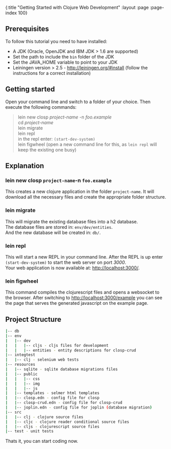 {:title "Getting Started with Clojure Web Development"
 :layout :page
 :page-index 100}

## Prerequisites

To follow this tutorial you need to have installed:

- A JDK (Oracle, OpenJDK and IBM JDK > 1.6 are supported)
- Set the path to include the `bin` folder of the JDK
- Set the JAVA_HOME variable to point to your JDK
- Leiningen version > 2.5 - <http://leiningen.org/#install> (follow the instructions for a correct installation)
 

## Getting started

Open your command line and switch to a folder of your choice. Then execute the following commands:

> lein new closp _project-name_ -n _foo.example_  
> cd _project-name_   
> lein migrate  
> lein repl  
> in the repl enter: `(start-dev-system)`  
> lein figwheel (open a new command line for this, as `lein repl` will keep the existing one busy)

## Explanation

### lein new closp `project-name`-n `foo.example`

This creates a new clojure application in the folder `project-name`. It will download all the necessary files and create the appropriate folder structure.  

### lein migrate 

This will migrate the existing database files into a h2 database.  
The database files are stored in: `env/dev/entities`.  
And the new database will be created in: `db/`.

### lein repl

This will start a new REPL in your command line. After the REPL is up enter `(start-dev-system)` to start 
the web server on port _3000_.  
Your web application is now available at: <http://localhost:3000/>.


### lein figwheel

This command compiles the clojurescript files and opens a websocket to the browser. After switching
to <http://localhost:3000/example> you can see the page that serves the generated javascript on the
example page.


## Project Structure


```bash
|-- db
|-- env
|   |-- dev
|   |   |-- cljs - cljs files for development
|   |   |-- entities - entity descriptions for closp-crud
|-- integtest
|   |-- clj - selenium web tests
|-- resources
|   |-- sqlite - sqlite database migrations files
|   |-- public
|   |   |-- css
|   |   |-- img
|   |   |-- js
|   |-- templates - selmer html templates
|   |-- closp.edn - config file for closp
|   |-- closp-crud.edn - config file for closp-crud
|   |-- joplin.edn - config file for joplin (database migration)
|-- src
|   |-- clj - clojure source files
|   |-- cljc - clojure reader conditional source files
|   |-- cljs - clojurescript source files
|-- test - unit tests
```

Thats it, you can start coding now.